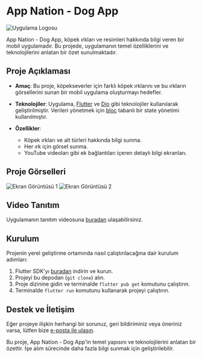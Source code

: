 # App Nation - Dog App

![Uygulama Logosu](https://gifyu.com/image/S6ph2)

App Nation - Dog App, köpek ırkları ve resimleri hakkında bilgi veren bir mobil uygulamadır. Bu projede, uygulamanın temel özelliklerini ve teknolojilerini anlatan bir özet sunulmaktadır.

## Proje Açıklaması

- **Amaç**: Bu proje, köpekseverler için farklı köpek ırklarını ve bu ırkların görsellerini sunan bir mobil uygulama oluşturmayı hedefler.

- **Teknolojiler**: Uygulama, [Flutter](https://flutter.dev/) ve [Dio](https://pub.dev/packages/dio) gibi teknolojiler kullanılarak geliştirilmiştir. Verileri yönetmek için [bloc](https://pub.dev/packages/flutter_bloc) tabanlı bir state yönetimi kullanılmıştır.

- **Özellikler**:
  - Köpek ırkları ve alt türleri hakkında bilgi sunma.
  - Her ırk için görsel sunma.
  - YouTube videoları gibi ek bağlantıları içeren detaylı bilgi ekranları.

## Proje Görselleri

![Ekran Görüntüsü 1](https://example.com/image1.png)
![Ekran Görüntüsü 2](https://example.com/image2.png)

## Video Tanıtım

Uygulamanın tanıtım videosuna [buradan](https://youtube.com/shorts/p8MAsgDQNag) ulaşabilirsiniz.

## Kurulum

Projenin yerel geliştirme ortamında nasıl çalıştırılacağına dair kurulum adımları:

1. Flutter SDK'yı [buradan](https://flutter.dev/docs/get-started/install) indirin ve kurun.
2. Projeyi bu depodan (`git clone`) alın.
3. Proje dizinine gidin ve terminalde `flutter pub get` komutunu çalıştırın.
4. Terminalde `flutter run` komutunu kullanarak projeyi çalıştırın.

## Destek ve İletişim

Eğer projeye ilişkin herhangi bir sorunuz, geri bildiriminiz veya öneriniz varsa, lütfen bize [e-posta ile ulaşın](mailto:enginyagmur2828@gmail.com).

Bu proje, App Nation - Dog App'in temel yapısını ve teknolojilerini anlatan bir özettir. İşe alım sürecinde daha fazla bilgi sunmak için geliştirilebilir.
